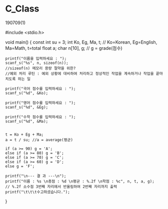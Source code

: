 # C_Class
190709(1)


#include <stdio.h>

void main()
{
	const int su = 3;
	int Ko, Eg, Ma, t; // Ko=Korean, Eg=English, Ma=Math, t=total
	float a;
	char n[10], g; // g = grade(점수)

	printf("이름을 입력하세요 : ");
	scanf_s("%s", n, sizeof(n));
	//sizeof(n) 메모리 용량 절약을 위한?
	//예외 처리 루틴 : 예외 상황에 대비하여 처리하고 정상적인 작업을 계속하거나 작업을 끝마치도록 하는 일

	printf("국어 점수를 입력하세요 : ");
	scanf_s("%d", &Ko);

	printf("영어 점수를 입력하세요 : ");
	scanf_s("%d", &Eg);

	printf("수학 점수를 입력하세요 : ");
	scanf_s("%d", &Ma);


	t = Ko + Eg + Ma;
	a = t / su; //a = average(평균)

	if (a >= 90) g = 'A';
	else if (a >= 80) g = 'B';
	else if (a >= 70) g = 'C';
	else if (a >= 60) g = 'D';
	else g = 'F';

	printf("\n--- 결 과 ---\n");
	printf("이름 : %s \n총점 : %d \n평균 : %.2f \n학점 : %c", n, t, a, g);
	// %.2f 소수점 3번째 자리에서 반올림하여 2번째 자리까지 출력
	printf("\t\t\t수고하셨습니다.");
}
